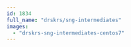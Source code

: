 ```yaml
---
id: 1834
full_name: "drskrs/sng-intermediates"
images: 
  - "drskrs-sng-intermediates-centos7"
---
```

